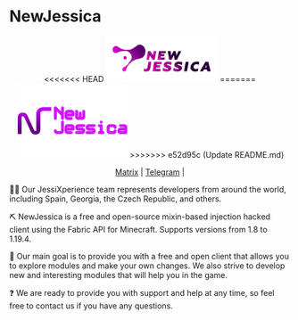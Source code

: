 # NewJessica
<div align="center">
<p>
<<<<<<< HEAD
    <img width="200" src="https://github.com/JessiXperience/NewJessica/blob/master/NewJessica_logo.png">
=======
    <img width="200" src="https://github.com/JessiXperience/NewJessica/blob/alpha/newjessica.png">
>>>>>>> e52d95c (Update README.md)
</p>

[Matrix]() |
[Telegram](https://t.me/NewJessica) |
</div>

🧑‍💻 Our JessiXperience team represents developers from around the world, including Spain, Georgia, the Czech Republic, and others.

⛏  NewJessica is a free and open-source mixin-based injection hacked client using the Fabric API for Minecraft. Supports versions from 1.8 to 1.19.4.

🗽   Our main goal is to provide you with a free and open client that allows you to explore modules and make your own changes. We also strive to develop new and interesting modules that will help you in the game.

❓   We are ready to provide you with support and help at any time, so feel free to contact us if you have any questions.

